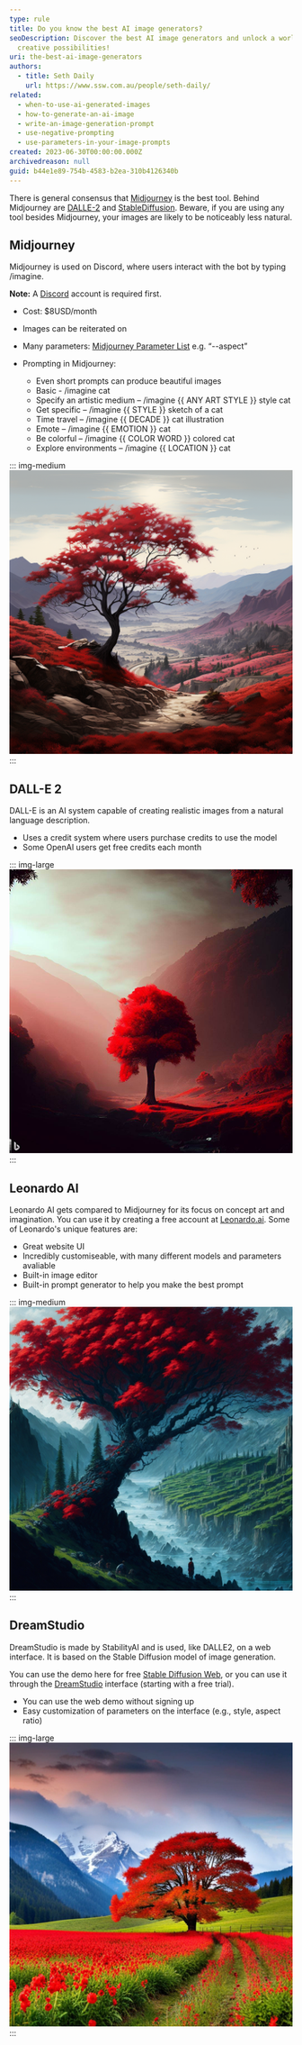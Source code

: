 ```yaml
---
type: rule
title: Do you know the best AI image generators?
seoDescription: Discover the best AI image generators and unlock a world of
  creative possibilities!
uri: the-best-ai-image-generators
authors:
  - title: Seth Daily
    url: https://www.ssw.com.au/people/seth-daily/
related:
  - when-to-use-ai-generated-images
  - how-to-generate-an-ai-image
  - write-an-image-generation-prompt
  - use-negative-prompting
  - use-parameters-in-your-image-prompts
created: 2023-06-30T00:00:00.000Z
archivedreason: null
guid: b44e1e89-754b-4583-b2ea-310b4126340b
---
```

There is general consensus that [Midjourney](https://www.midjourney.com/home/) is the best tool. Behind Midjourney are [DALLE-2](https://openai.com/dall-e-2) and [StableDiffusion](https://beta.dreamstudio.ai/generate). Beware, if you are using any tool besides Midjourney, your images are likely to be noticeably less natural.

<!--endintro-->

## Midjourney

Midjourney is used on Discord, where users interact with the bot by typing /imagine.

**Note:** A [Discord](https://discord.com/) account is required first.

* Cost: $8USD/month
* Images can be reiterated on
* Many parameters: [Midjourney Parameter List](https://docs.midjourney.com/docs/parameter-list) e.g. “--aspect”
* Prompting in Midjourney:

  * Even short prompts can produce beautiful images
  * Basic - /imagine cat
  * Specify an artistic medium – /imagine {{ ANY ART STYLE }} style cat
  * Get specific – /imagine {{ STYLE }} sketch of a cat
  * Time travel – /imagine {{ DECADE }} cat illustration
  * Emote – /imagine {{ EMOTION }} cat
  * Be colorful – /imagine {{ COLOR WORD }} colored cat
  * Explore environments – /imagine {{ LOCATION }} cat

::: img-medium
![Figure: "A red tree in a valley. Hi res" - by Midjourney](red-tree-midjourney2.png)
:::

## DALL-E 2

DALL-E is an AI system capable of creating realistic images from a natural language description.

* Uses a credit system where users purchase credits to use the model
* Some OpenAI users get free credits each month

::: img-large\
![Figure: "A red tree in a valley. Hi res" - by DALL-E2](red-tree-dalle.png)
:::

## Leonardo AI

Leonardo AI gets compared to Midjourney for its focus on concept art and imagination. You can use it by creating a free account at [Leonardo.ai](https://leonardo.ai/). Some of Leonardo's unique features are:

* Great website UI
* Incredibly customiseable, with many different models and parameters avaliable
* Built-in image editor
* Built-in prompt generator to help you make the best prompt

::: img-medium
![Figure: "A red tree in a valley. Hi res" - by Leonardo.ai ](red-tree-leonardo.jpg)
:::

## DreamStudio

DreamStudio is made by StabilityAI and is used, like DALLE2, on a web interface. It is based on the Stable Diffusion model of image generation.

You can use the demo here for free [Stable Diffusion Web](https://stablediffusionweb.com/#demo), or you can use it through the [DreamStudio](https://beta.dreamstudio.ai/dream) interface (starting with a free trial).

* You can use the web demo without signing up
* Easy customization of parameters on the interface (e.g., style, aspect ratio)

::: img-large
![Figure: "A red tree in a valley. Hi res" - by DreamStudio ](red-tree-dreamstudio.png)
:::
